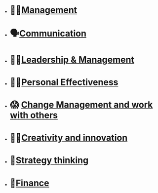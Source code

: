   
- # 👩‍💼[Management](./content/Management.md)  
  
- # 🗣️[Communication](./content/Communication.md)  
  
- # 🙋‍♀️[Leadership & Management](./content/Leadership%20&%20Management.md)  
  
- # 👩‍💻[Personal Effectiveness](./content/Personal%20Effectiveness.md)  
  
- # 😱 [Change Management and work with others](./content/Change%20Management%20and%20work%20with%20others.md)  
  
- # 👩‍🎨[Creativity and innovation](./content/Creativity%20and%20innovation.md)  
  
- # 🧠[Strategy thinking](./content/Strategy%20thinking.md)  
  
- # 🤑[Finance](./content/Finance.md)  
